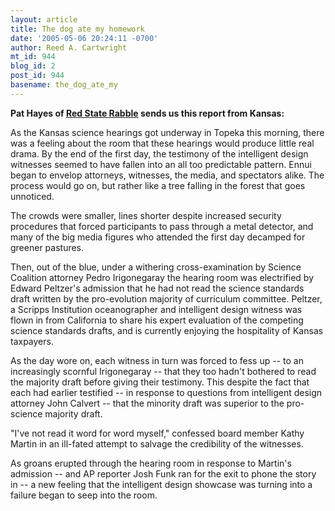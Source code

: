 ```yaml
---
layout: article
title: The dog ate my homework
date: '2005-05-06 20:24:11 -0700'
author: Reed A. Cartwright
mt_id: 944
blog_id: 2
post_id: 944
basename: the_dog_ate_my
---
```

**Pat Hayes of [Red State Rabble](http://redstaterabble.blogspot.com/) sends us this report from Kansas:**

As the Kansas science hearings got underway in Topeka this morning, there was a feeling about the room that these hearings would produce little real drama. By the end of the first day, the testimony of the intelligent design witnesses seemed to have fallen into an all too predictable pattern. Ennui began to envelop attorneys, witnesses, the media, and spectators alike. The process would go on, but rather like a tree falling in the forest that goes unnoticed.

The crowds were smaller, lines shorter despite increased security procedures that forced participants to pass through a metal detector, and many of the big media figures who attended the first day decamped for greener pastures.

Then, out of the blue, under a withering cross-examination by Science Coalition attorney Pedro Irigonegaray the hearing room was electrified by Edward Peltzer's admission that he had not read the science standards draft written by the pro-evolution majority of curriculum committee. Peltzer, a Scripps Institution oceanographer and intelligent design witness was flown in from California to share his expert evaluation of the competing science standards drafts, and is currently enjoying the hospitality of Kansas taxpayers.

As the day wore on, each witness in turn was forced to fess up -- to an increasingly scornful Irigonegaray -- that they too hadn't bothered to read the majority draft before giving their testimony. This despite the fact that each had earlier testified -- in response to questions from intelligent design attorney John Calvert -- that the minority draft was superior to the pro-science majority draft.

"I've not read it word for word myself," confessed board member Kathy Martin in an ill-fated attempt to salvage the credibility of the witnesses.

As groans erupted through the hearing room in response to Martin's admission -- and AP reporter Josh Funk ran for the exit to phone the story in -- a new feeling that the intelligent design showcase was turning into a failure began to seep into the room.
